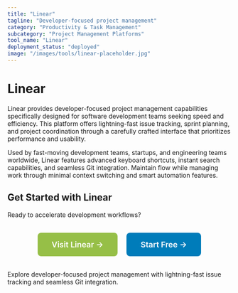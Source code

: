 ```yaml
---
title: "Linear"
tagline: "Developer-focused project management"
category: "Productivity & Task Management"
subcategory: "Project Management Platforms"
tool_name: "Linear"
deployment_status: "deployed"
image: "/images/tools/linear-placeholder.jpg"
---
```


# Linear

Linear provides developer-focused project management capabilities specifically designed for software development teams seeking speed and efficiency. This platform offers lightning-fast issue tracking, sprint planning, and project coordination through a carefully crafted interface that prioritizes performance and usability.

Used by fast-moving development teams, startups, and engineering teams worldwide, Linear features advanced keyboard shortcuts, instant search capabilities, and seamless Git integration. Maintain flow while managing work through minimal context switching and smart automation features.

## Get Started with Linear

Ready to accelerate development workflows?

<div style="text-align: center; margin: 2rem 0;">
  <a href="https://linear.app" target="_blank" rel="noopener noreferrer" style="display: inline-block; background: #96BF47; color: white; padding: 1rem 2rem; text-decoration: none; border-radius: 8px; font-weight: 600; font-size: 1.1rem; margin-right: 1rem;">Visit Linear →</a>
  <a href="https://linear.app/signup" target="_blank" rel="noopener noreferrer" style="display: inline-block; background: #007cba; color: white; padding: 1rem 2rem; text-decoration: none; border-radius: 8px; font-weight: 600; font-size: 1.1rem;">Start Free →</a>
</div>

Explore developer-focused project management with lightning-fast issue tracking and seamless Git integration.